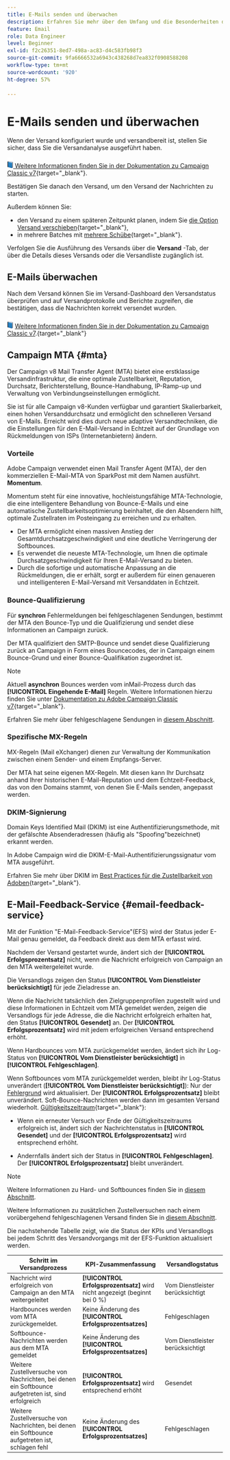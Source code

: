 ```yaml
---
title: E-Mails senden und überwachen
description: Erfahren Sie mehr über den Umfang und die Besonderheiten des Versands von E-Mails mit Adobe Campaign
feature: Email
role: Data Engineer
level: Beginner
exl-id: f2c26351-8ed7-498a-ac83-d4c583fb98f3
source-git-commit: 9fa6666532a6943c438268d7ea832f0908588208
workflow-type: tm+mt
source-wordcount: '920'
ht-degree: 57%

---
```



# E-Mails senden und überwachen

Wenn der Versand konfiguriert wurde und versandbereit ist, stellen Sie sicher, dass Sie die Versandanalyse ausgeführt haben.

![](../assets/do-not-localize/book.png)[ Weitere Informationen finden Sie in der Dokumentation zu Campaign Classic v7](https://experienceleague.adobe.com/docs/campaign-classic/using/sending-messages/key-steps-when-creating-a-delivery/steps-sending-the-delivery.html#confirming-delivery){target=&quot;_blank&quot;}.

Bestätigen Sie danach den Versand, um den Versand der Nachrichten zu starten.

Außerdem können Sie:

* den Versand zu einem späteren Zeitpunkt planen, indem Sie [die Option Versand verschieben](https://experienceleague.adobe.com/docs/campaign-classic/using/sending-messages/key-steps-when-creating-a-delivery/steps-sending-the-delivery.html#scheduling-the-delivery-sending){target=&quot;_blank&quot;},
* in mehrere Batches mit [mehrere Schübe](https://experienceleague.adobe.com/docs/campaign-classic/using/sending-messages/key-steps-when-creating-a-delivery/steps-sending-the-delivery.html#sending-using-multiple-waves){target=&quot;_blank&quot;}.

Verfolgen Sie die Ausführung des Versands über die **Versand** -Tab, der über die Details dieses Versands oder die Versandliste zugänglich ist.

## E-Mails überwachen

Nach dem Versand können Sie im Versand-Dashboard den Versandstatus überprüfen und auf Versandprotokolle und Berichte zugreifen, die bestätigen, dass die Nachrichten korrekt versendet wurden.

![](../assets/do-not-localize/book.png) [Weitere Informationen finden Sie in der Dokumentation zu Campaign Classic v7](https://experienceleague.adobe.com/docs/campaign-classic/using/sending-messages/key-steps-when-creating-a-delivery/delivery-bestpractices/track-and-monitor.html?lang=de).{target=&quot;_blank&quot;}


## Campaign MTA {#mta}

Der Campaign v8 Mail Transfer Agent (MTA) bietet eine erstklassige Versandinfrastruktur, die eine optimale Zustellbarkeit, Reputation, Durchsatz, Berichterstellung, Bounce-Handhabung, IP-Ramp-up und Verwaltung von Verbindungseinstellungen ermöglicht.

Sie ist für alle Campaign v8-Kunden verfügbar und garantiert Skalierbarkeit, einen hohen Versanddurchsatz und ermöglicht den schnelleren Versand von E-Mails. Erreicht wird dies durch neue adaptive Versandtechniken, die die Einstellungen für den E-Mail-Versand in Echtzeit auf der Grundlage von Rückmeldungen von ISPs (Internetanbietern) ändern.

### Vorteile

Adobe Campaign verwendet einen Mail Transfer Agent (MTA), der den kommerziellen E-Mail-MTA von SparkPost mit dem Namen ausführt. **Momentum**.

Momentum steht für eine innovative, hochleistungsfähige MTA-Technologie, die eine intelligentere Behandlung von Bounce-E-Mails und eine automatische Zustellbarkeitsoptimierung beinhaltet, die den Absendern hilft, optimale Zustellraten im Posteingang zu erreichen und zu erhalten.

* Der MTA ermöglicht einen massiven Anstieg der Gesamtdurchsatzgeschwindigkeit und eine deutliche Verringerung der Softbounces.
* Es verwendet die neueste MTA-Technologie, um Ihnen die optimale Durchsatzgeschwindigkeit für Ihren E-Mail-Versand zu bieten.
* Durch die sofortige und automatische Anpassung an die Rückmeldungen, die er erhält, sorgt er außerdem für einen genaueren und intelligenteren E-Mail-Versand mit Versanddaten in Echtzeit.

### Bounce-Qualifizierung

Für **synchron** Fehlermeldungen bei fehlgeschlagenen Sendungen, bestimmt der MTA den Bounce-Typ und die Qualifizierung und sendet diese Informationen an Campaign zurück.

Der MTA qualifiziert den SMTP-Bounce und sendet diese Qualifizierung zurück an Campaign in Form eines Bouncecodes, der in Campaign einem Bounce-Grund und einer Bounce-Qualifikation zugeordnet ist.

>[!NOTE]
>
>Aktuell **asynchron** Bounces werden vom inMail-Prozess durch das **[!UICONTROL Eingehende E-Mail]** Regeln. Weitere Informationen hierzu finden Sie unter [Dokumentation zu Adobe Campaign Classic v7](https://experienceleague.adobe.com/docs/campaign-classic/using/sending-messages/monitoring-deliveries/understanding-delivery-failures.html#bounce-mail-qualification){target=&quot;_blank&quot;}. <!--Refer to [bounce mail qualification](delivery-failures.md#bounce-mail-qualification)-->

Erfahren Sie mehr über fehlgeschlagene Sendungen in [diesem Abschnitt](delivery-failures.md).


### Spezifische MX-Regeln

MX-Regeln (Mail eXchanger) dienen zur Verwaltung der Kommunikation zwischen einem Sender- und einem Empfangs-Server.

Der MTA hat seine eigenen MX-Regeln. Mit diesen kann Ihr Durchsatz anhand Ihrer historischen E-Mail-Reputation und dem Echtzeit-Feedback, das von den Domains stammt, von denen Sie E-Mails senden, angepasst werden.

### DKIM-Signierung

Domain Keys Identified Mail (DKIM) ist eine Authentifizierungsmethode, mit der gefälschte Absenderadressen (häufig als &quot;Spoofing&quot;bezeichnet) erkannt werden.

In Adobe Campaign wird die DKIM-E-Mail-Authentifizierungssignatur vom MTA ausgeführt.

Erfahren Sie mehr über DKIM im [Best Practices für die Zustellbarkeit von Adoben](https://experienceleague.adobe.com/docs/deliverability-learn/deliverability-best-practice-guide/transition-process/infrastructure.html?lang=de#authentication){target=&quot;_blank&quot;}.

## E-Mail-Feedback-Service {#email-feedback-service}

Mit der Funktion &quot;E-Mail-Feedback-Service&quot;(EFS) wird der Status jeder E-Mail genau gemeldet, da Feedback direkt aus dem MTA erfasst wird.

Nachdem der Versand gestartet wurde, ändert sich der **[!UICONTROL Erfolgsprozentsatz]** nicht, wenn die Nachricht erfolgreich von Campaign an den MTA weitergeleitet wurde.

Die Versandlogs zeigen den Status **[!UICONTROL Vom Dienstleister berücksichtigt]** für jede Zieladresse an.

Wenn die Nachricht tatsächlich den Zielgruppenprofilen zugestellt wird und diese Informationen in Echtzeit vom MTA gemeldet werden, zeigen die Versandlogs für jede Adresse, die die Nachricht erfolgreich erhalten hat, den Status **[!UICONTROL Gesendet]** an. Der **[!UICONTROL Erfolgsprozentsatz]** wird mit jedem erfolgreichen Versand entsprechend erhöht.

Wenn Hardbounces vom MTA zurückgemeldet werden, ändert sich ihr Log-Status von **[!UICONTROL Vom Dienstleister berücksichtigt]** in **[!UICONTROL Fehlgeschlagen]**<!-- and the **[!UICONTROL Bounces + errors]** percentage is increased accordingly-->.

Wenn Softbounces vom MTA zurückgemeldet werden, bleibt ihr Log-Status unverändert (**[!UICONTROL Vom Dienstleister berücksichtigt]**): Nur der [Fehlergrund](delivery-failures.md#delivery-failure-reasons) wird aktualisiert<!-- and the **[!UICONTROL Bounces + errors]** percentage is increased accordingly-->. Der **[!UICONTROL Erfolgsprozentsatz]** bleibt unverändert. Soft-Bounce-Nachrichten werden dann im gesamten Versand wiederholt. [Gültigkeitszeitraum](https://experienceleague.adobe.com/docs/campaign-classic/using/sending-messages/key-steps-when-creating-a-delivery/steps-sending-the-delivery.html#defining-validity-period){target=&quot;_blank&quot;}:

* Wenn ein erneuter Versuch vor Ende der Gültigkeitszeitraums erfolgreich ist, ändert sich der Nachrichtenstatus in **[!UICONTROL Gesendet]** und der **[!UICONTROL Erfolgsprozentsatz]** wird entsprechend erhöht.

* Andernfalls ändert sich der Status in **[!UICONTROL Fehlgeschlagen]**. Der **[!UICONTROL Erfolgsprozentsatz]** <!--and **[!UICONTROL Bounces + errors]** -->bleibt unverändert.

>[!NOTE]
>
>Weitere Informationen zu Hard- und Softbounces finden Sie in [diesem Abschnitt](delivery-failures.md#delivery-failure-reasons).
>
>Weitere Informationen zu zusätzlichen Zustellversuchen nach einem vorübergehend fehlgeschlagenen Versand finden Sie in [diesem Abschnitt](delivery-failures.md#retries).

Die nachstehende Tabelle zeigt, wie die Status der KPIs und Versandlogs bei jedem Schritt des Versandvorgangs mit der EFS-Funktion aktualisiert werden.

| Schritt im Versandprozess | KPI-Zusammenfassung | Versandlogstatus |
|--- |--- |--- |
| Nachricht wird erfolgreich von Campaign an den MTA weitergeleitet | **[!UICONTROL Erfolgsprozentsatz]** wird nicht angezeigt (beginnt bei 0 %) | Vom Dienstleister berücksichtigt |
| Hardbounces werden vom MTA zurückgemeldet. | Keine Änderung des **[!UICONTROL Erfolgsprozentsatzes]** | Fehlgeschlagen |
| Softbounce-Nachrichten werden aus dem MTA gemeldet | Keine Änderung des **[!UICONTROL Erfolgsprozentsatzes]** | Vom Dienstleister berücksichtigt |
| Weitere Zustellversuche von Nachrichten, bei denen ein Softbounce aufgetreten ist, sind erfolgreich | **[!UICONTROL Erfolgsprozentsatz]** wird entsprechend erhöht | Gesendet |
| Weitere Zustellversuche von Nachrichten, bei denen ein Softbounce aufgetreten ist, schlagen fehl | Keine Änderung des **[!UICONTROL Erfolgsprozentsatzes]** | Fehlgeschlagen |
